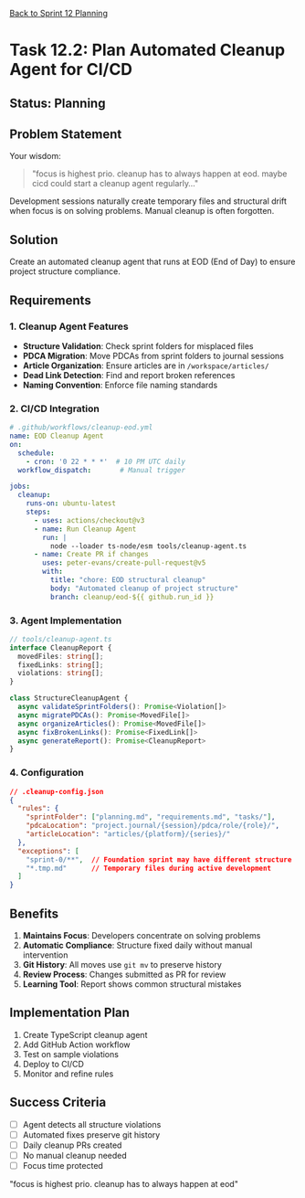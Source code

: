 [Back to Sprint 12 Planning](../planning.md)

# Task 12.2: Plan Automated Cleanup Agent for CI/CD

## Status: Planning

## Problem Statement
Your wisdom:
> "focus is highest prio. cleanup has to always happen at eod. maybe cicd could start a cleanup agent regularly…"

Development sessions naturally create temporary files and structural drift when focus is on solving problems. Manual cleanup is often forgotten.

## Solution
Create an automated cleanup agent that runs at EOD (End of Day) to ensure project structure compliance.

## Requirements

### 1. Cleanup Agent Features
- **Structure Validation**: Check sprint folders for misplaced files
- **PDCA Migration**: Move PDCAs from sprint folders to journal sessions
- **Article Organization**: Ensure articles are in `/workspace/articles/`
- **Dead Link Detection**: Find and report broken references
- **Naming Convention**: Enforce file naming standards

### 2. CI/CD Integration
```yaml
# .github/workflows/cleanup-eod.yml
name: EOD Cleanup Agent
on:
  schedule:
    - cron: '0 22 * * *'  # 10 PM UTC daily
  workflow_dispatch:       # Manual trigger

jobs:
  cleanup:
    runs-on: ubuntu-latest
    steps:
      - uses: actions/checkout@v3
      - name: Run Cleanup Agent
        run: |
          node --loader ts-node/esm tools/cleanup-agent.ts
      - name: Create PR if changes
        uses: peter-evans/create-pull-request@v5
        with:
          title: "chore: EOD structural cleanup"
          body: "Automated cleanup of project structure"
          branch: cleanup/eod-${{ github.run_id }}
```

### 3. Agent Implementation
```typescript
// tools/cleanup-agent.ts
interface CleanupReport {
  movedFiles: string[];
  fixedLinks: string[];
  violations: string[];
}

class StructureCleanupAgent {
  async validateSprintFolders(): Promise<Violation[]>
  async migratePDCAs(): Promise<MovedFile[]>
  async organizeArticles(): Promise<MovedFile[]>
  async fixBrokenLinks(): Promise<FixedLink[]>
  async generateReport(): Promise<CleanupReport>
}
```

### 4. Configuration
```json
// .cleanup-config.json
{
  "rules": {
    "sprintFolder": ["planning.md", "requirements.md", "tasks/"],
    "pdcaLocation": "project.journal/{session}/pdca/role/{role}/",
    "articleLocation": "articles/{platform}/{series}/"
  },
  "exceptions": [
    "sprint-0/**",  // Foundation sprint may have different structure
    "*.tmp.md"      // Temporary files during active development
  ]
}
```

## Benefits
1. **Maintains Focus**: Developers concentrate on solving problems
2. **Automatic Compliance**: Structure fixed daily without manual intervention
3. **Git History**: All moves use `git mv` to preserve history
4. **Review Process**: Changes submitted as PR for review
5. **Learning Tool**: Report shows common structural mistakes

## Implementation Plan
1. Create TypeScript cleanup agent
2. Add GitHub Action workflow
3. Test on sample violations
4. Deploy to CI/CD
5. Monitor and refine rules

## Success Criteria
- [ ] Agent detects all structure violations
- [ ] Automated fixes preserve git history
- [ ] Daily cleanup PRs created
- [ ] No manual cleanup needed
- [ ] Focus time protected

"focus is highest prio. cleanup has to always happen at eod"